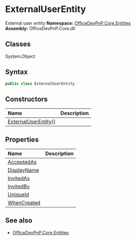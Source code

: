 # ExternalUserEntity
External user entity
**Namespace:** [OfficeDevPnP.Core.Entities](OfficeDevPnP.Core.Entities.md)  
**Assembly:** OfficeDevPnP.Core.dll  
## Classes
System.Object  
## Syntax
```C#
public class ExternalUserEntity
```
## Constructors
|**Name**|**Description**|
|:-----|:-----|
| [ExternalUserEntity()](ExternalUserEntityconstructor1details.md) | 
## Properties
|**Name**|**Description**|
|:-----|:-----|
| [AcceptedAs](ExternalUserEntity.AcceptedAs.md) | 
| [DisplayName](ExternalUserEntity.DisplayName.md) | 
| [InvitedAs](ExternalUserEntity.InvitedAs.md) | 
| [InvitedBy](ExternalUserEntity.InvitedBy.md) | 
| [UniqueId](ExternalUserEntity.UniqueId.md) | 
| [WhenCreated](ExternalUserEntity.WhenCreated.md) | 
## See also
- [OfficeDevPnP.Core.Entities](OfficeDevPnP.Core.Entities.md)
